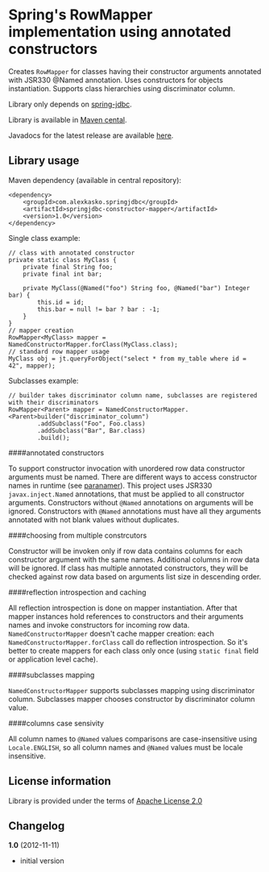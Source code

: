 Spring's RowMapper implementation using annotated constructors
==============================================================

Creates `RowMapper` for classes having their constructor arguments annotated with JSR330 @Named annotation.
Uses constructors for objects instantiation. Supports class hierarchies using discriminator column.

Library only depends on [spring-jdbc](http://static.springsource.org/spring/docs/3.0.x/spring-framework-reference/html/jdbc.html).

Library is available in [Maven cental](http://repo1.maven.org/maven2/com/alexkasko/springjdbc/).

Javadocs for the latest release are available [here](http://alexkasko.github.com/springjdbc-constructor-mapper/javadocs).

Library usage
-------------

Maven dependency (available in central repository):

    <dependency>
        <groupId>com.alexkasko.springjdbc</groupId>
        <artifactId>springjdbc-constructor-mapper</artifactId>
        <version>1.0</version>
    </dependency>

Single class example:

    // class with annotated constructor
    private static class MyClass {
        private final String foo;
        private final int bar;

        private MyClass(@Named("foo") String foo, @Named("bar") Integer bar) {
            this.id = id;
            this.bar = null != bar ? bar : -1;
        }
    }
    // mapper creation
    RowMapper<MyClass> mapper = NamedConstructorMapper.forClass(MyClass.class);
    // standard row mapper usage
    MyClass obj = jt.queryForObject("select * from my_table where id = 42", mapper);

Subclasses example:

    // builder takes discriminator column name, subclasses are registered with their discriminators
    RowMapper<Parent> mapper = NamedConstructorMapper.<Parent>builder("discriminator_column")
            .addSubclass("Foo", Foo.class)
            .addSubclass("Bar", Bar.class)
            .build();

####annotated constructors

To support constructor invocation with unordered row data constructor arguments must be named.
There are different ways to access constructor names in runtime (see <a href="http://paranamer.codehaus.org/">paranamer</a>).
This project uses JSR330 `javax.inject.Named` annotations, that must be applied to all constructor arguments.
Constructors without `@Named` annotations on arguments will be ignored.
Constructors with `@Named` annotations must have all they arguments annotated with not blank values without duplicates.

####choosing from multiple constrcutors

Constructor will be invoken only if row data contains columns for each constructor argument with the same names.
Additional columns in row data will be ignored. If class has multiple annotated constructors, they will be checked against
row data based on arguments list size in descending order.

####reflection introspection and caching

All reflection introspection is done on mapper instantiation. After that mapper instances hold references to constructors and
their arguments names and invoke constructors for incoming row data. `NamedConstructorMapper` doesn't cache mapper creation:
each `NamedConstructorMapper.forClass` call do reflection introspection. So it's better to create mappers for each class
only once (using `static final` field or application level cache).

####subclasses mapping

`NamedConstructorMapper` supports subclasses mapping using discriminator column. Subclasses mapper chooses constructor
by discriminator column value.

####columns case sensivity

All column names to `@Named` values comparisons are case-insensitive using `Locale.ENGLISH`, so all column names
and `@Named` values must be locale insensitive.

License information
-------------------

Library is provided under the terms of [Apache License 2.0](http://www.apache.org/licenses/LICENSE-2.0)

Changelog
---------

**1.0** (2012-11-11)

 * initial version